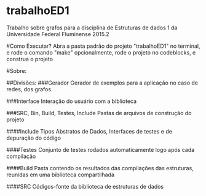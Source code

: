 # trabalhoED1
Trabalho sobre grafos para a disciplina de Estruturas de dados 1 da Universidade Federal Fluminense 2015.2

#Como Executar?
Abra a pasta padrão do projeto "trabalhoED1" no terminal, e rode o comando "make"
opcionalmente, rode o projeto no codeblocks, e construa o projeto

#Sobre:

##Divisões:
###Gerador
Gerador de exemplos para a aplicação no caso de redes, dos grafos

###Interface
Interação do usuário com a biblioteca

###SRC, Bin, Build, Testes, Include
Pastas de arquivos de construção do projeto

####Include
Tipos Abstratos de Dados, Interfaces de testes e de depuração do código

####Testes
Conjunto de testes rodados automaticamente logo após cada compilação

####Build
Pasta contendo os resultados das compilações das estruturas, reunidas em uma biblioteca compartilhada

####SRC
Códigos-fonte da biblioteca de estruturas de dados
